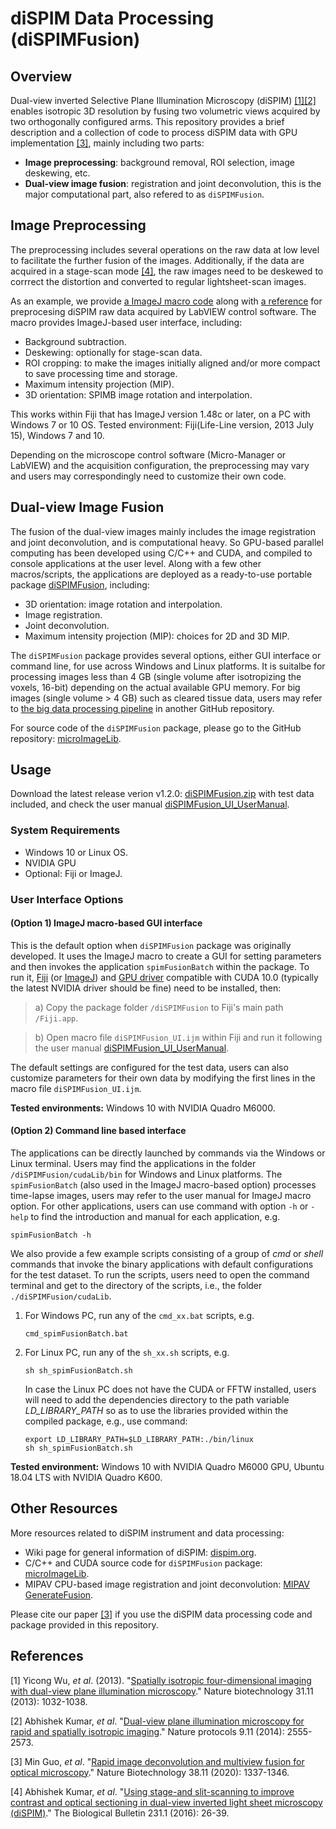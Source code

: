 diSPIM Data Processing (diSPIMFusion)
=====================================

## Overview

Dual-view inverted Selective Plane Illumination Microscopy (diSPIM) [[1]](#1)[[2]](#2) enables isotropic 3D resolution by fusing two volumetric views acquired by two orthogonally configured arms. This repository provides a brief description and a collection of code to process diSPIM data with GPU implementation [[3]](#3), mainly including two parts:

- **Image preprocessing**: background removal, ROI selection, image deskewing, etc.
- **Dual-view image fusion**: registration and joint deconvolution, this is the major computational part, also refered to as `diSPIMFusion`.

## Image Preprocessing

The preprocessing includes several operations on the raw data at low level to facilitate the further fusion of the images. Additionally, if the data are acquired in a stage-scan mode [[4]](#4), the raw images need to be deskewed to corrrect the distortion and converted to regular lightsheet-scan images.

As an example, we provide [a ImageJ macro code](diSPIM_Preprocessing.ijm) along with [a reference](diSPIM_Preprocessing_Referrence.pdf) for preprocesing diSPIM raw data acquired by LabVIEW control software. The macro provides ImageJ-based user interface, including:

- Background subtraction.
- Deskewing: optionally for stage-scan data.
- ROI cropping: to make the images initially aligned and/or more compact to save processing time and storage.
- Maximum intensity projection (MIP).
- 3D orientation: SPIMB image rotation and interpolation.

This works within Fiji that has ImageJ version 1.48c or later, on a PC with Windows 7 or 10 OS. Tested environment: Fiji(Life-Line version, 2013 July 15), Windows 7 and 10.

Depending on the microscope control software (Micro-Manager or LabVIEW) and the acquisition configuration, the preprocessing may vary and users may correspondingly need to customize their own code.

## Dual-view Image Fusion

The fusion of the dual-view images mainly includes the image registration and joint deconvolution, and is computational heavy. So GPU-based parallel computing has been developed using C/C++ and CUDA, and compiled to console applications at the user level. Along with a few other macros/scripts, the applications are deployed as a ready-to-use portable package [diSPIMFusion](https://github.com/eguomin/diSPIMFusion/releases), including:

- 3D orientation: image rotation and interpolation.
- Image registration.
- Joint deconvolution.
- Maximum intensity projection (MIP): choices for 2D and 3D MIP.

The `diSPIMFusion` package provides several options, either GUI interface or command line, for use across Windows and Linux platforms. It is suitalbe for processing images less than 4 GB (single volume after isotropizing the voxels, 16-bit) depending on the actual available GPU memory. For big images (single volume > 4 GB) such as cleared tissue data, users may refer to [the big data processing pipeline](https://github.com/eguomin/regDeconProject) in another GitHub repository.

For source code of the `diSPIMFusion` package, please go to the GitHub repository: [microImageLib](https://github.com/eguomin/microImageLib).

## Usage

Download the latest release verion v1.2.0: [diSPIMFusion.zip](https://github.com/eguomin/diSPIMFusion/releases/tag/v1.2.0) with test data included, and check the user manual [diSPIMFusion_UI_UserManual](diSPIMFusion_UI_UserManual.md).

### System Requirements

- Windows 10 or Linux OS.
- NVIDIA GPU
- Optional: Fiji or ImageJ.

### User Interface Options

#### (Option 1) ImageJ macro-based GUI interface

This is the default option when `diSPIMFusion` package was originally developed. It uses the ImageJ macro to create a GUI for setting parameters and then invokes the application `spimFusionBatch` within the package. To run it, [Fiji](https://fiji.sc/) (or [ImageJ](https://imagej.net)) and [GPU driver](https://www.nvidia.com/Download/index.aspx) compatible with CUDA 10.0 (typically the latest NVIDIA driver should be fine) need to be installed, then:

> a) Copy the package folder `/diSPIMFusion` to Fiji's main path `/Fiji.app`.

> b) Open macro file `diSPIMFusion_UI.ijm` within Fiji and run it following the user manual [diSPIMFusion_UI_UserManual](diSPIMFusion_UI_UserManual.md).

The default settings are configured for the test data, users can also customize parameters for their own data by modifying the first lines in the macro file `diSPIMFusion_UI.ijm`.

**Tested environments:** Windows 10 with NVIDIA Quadro M6000.

#### (Option 2) Command line based interface

The applications can be directly launched by commands via the Windows or Linux terminal. Users may find the applications in the folder `/diSPIMFusion/cudaLib/bin` for Windows and Linux platforms. The `spimFusionBatch` (also used in the ImageJ macro-based option) processes time-lapse images, users may refer to the user manual for ImageJ macro option. For other applications, users can use command with option `-h` or `-help` to find the introduction and manual for each application, e.g.

```posh
spimFusionBatch -h
```

We also provide a few example scripts consisting of a group of *cmd* or *shell* commands that invoke the binary applications with default configurations for the test dataset. To run the scripts, users need to open the command terminal and get to the directory of the scripts, i.e., the folder `./diSPIMFusion/cudaLib`.

1. For Windows PC, run any of the `cmd_xx.bat` scripts, e.g.

    ```posh
    cmd_spimFusionBatch.bat
    ```

2. For Linux PC, run any of the `sh_xx.sh` scripts, e.g.
    
    ```posh
    sh sh_spimFusionBatch.sh
    ```
    
    In case the Linux PC does not have the CUDA or FFTW installed, users will need to add the dependencies directory to the path variable *LD_LIBRARY_PATH* so as to use the libraries provided within the compiled package, e.g., use command:

    ```posh
    export LD_LIBRARY_PATH=$LD_LIBRARY_PATH:./bin/linux
    sh sh_spimFusionBatch.sh
    ```

**Tested environment:** Windows 10 with NVIDIA Quadro M6000 GPU, Ubuntu 18.04 LTS with NVIDIA Quadro K600.

## Other Resources

More resources related to diSPIM instrument and data processing:

- Wiki page for general information of diSPIM: [dispim.org](http://dispim.org/).
- C/C++ and CUDA source code for `diSPIMFusion` package: [microImageLib](https://github.com/eguomin/microImageLib).
- MIPAV CPU-based image registration and joint deconvolution:  [MIPAV GenerateFusion](http://dispim.org/software/mipav_generatefusion).

Please cite our paper [[3]](#3) if you use the diSPIM data processing code and package provided in this repository.

## References

<a id="1">[1]</a>
Yicong Wu, *et al*. (2013).
"[Spatially isotropic four-dimensional imaging with dual-view plane illumination microscopy](https://doi.org/10.1038/nbt.2713)." Nature biotechnology 31.11 (2013): 1032-1038.

<a id="2">[2]</a>
Abhishek Kumar, *et al*.
"[Dual-view plane illumination microscopy for rapid and spatially isotropic imaging](https://doi.org/10.1038/nprot.2014.172)." Nature protocols 9.11 (2014): 2555-2573.

<a id="3">[3]</a>
Min Guo, *et al*.
"[Rapid image deconvolution and multiview fusion for optical microscopy](https://doi.org/10.1038/s41587-020-0560-x)." Nature Biotechnology 38.11 (2020): 1337-1346.

<a id="4">[4]</a>
Abhishek Kumar, *et al*.
"[Using stage-and slit-scanning to improve contrast and optical sectioning in dual-view inverted light sheet microscopy (diSPIM)](https://doi.org/10.1086/689589)." The Biological Bulletin 231.1 (2016): 26-39.
